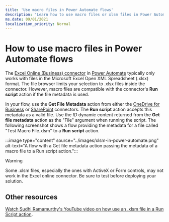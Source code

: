 ```yaml
---
title: 'Use macro files in Power Automate flows'
description: 'Learn how to use macro files or xlsm files in Power Automate flows.'
ms.date: 09/01/2021
localization_priority: Normal
---
```


# How to use macro files in Power Automate flows

The [Excel Online (Business) connector](https://flow.microsoft.com/connectors/shared_excelonlinebusiness/excel-online-business/) in [Power Automate](https://flow.microsoft.com/) typically only works with files in the Microsoft Excel Open XML Spreadsheet (.xlsx) format. The file browser limits your selection to .xlsx files inside the connector. However, macro files are compatible with the connector's **Run script** action if the file metadata is used.

In your flow, use the **Get File Metadata** action from either the [OneDrive for Business](https://flow.microsoft.com/connectors/shared_onedriveforbusiness/onedrive-for-business/) or [SharePoint](https://flow.microsoft.com/connectors/shared_sharepointonline/sharepoint/) connectors. The **Run script** action accepts this metadata as a valid file. Use the *ID* dynamic content returned from the **Get file metadata** action as the "File" argument when running the script. The following screenshot shows a flow providing the metadata for a file called "Test Macro File.xlsm" to a **Run script** action.

:::image type="content" source="../images/xlsm-in-power-automate.png" alt-text="A flow with a Get file metadata action passing the metadata of a macro file to a Run script action.":::

> [!WARNING]
> Some .xlsm files, especially the ones with ActiveX or Form controls, may not work in the Excel online connector. Be sure to test before deploying your solution.

## Other resources

[Watch Sudhi Ramamurthy's YouTube video on how use an .xlsm file in a Run Script action](https://youtu.be/o-H9BbywJQQ).
